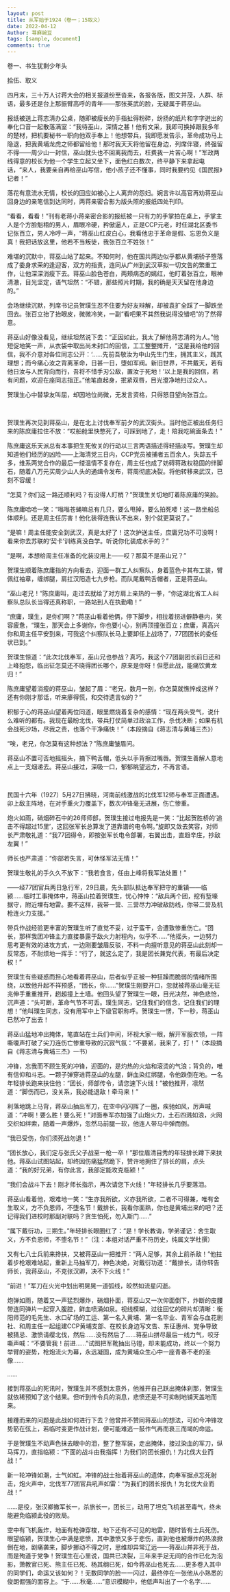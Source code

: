 ```yaml
---
layout: post
title: 从军始于1924（卷一；15取义）
date: 2022-04-12
Author: 荨麻豌豆
tags: [sample, document]
comments: true
---
```

卷一、书生犹剩少年头

拾伍、取义

四月末，三十万人讨蒋大会的相关报道纷至沓来，各报各版，图文并茂，人群、标语，最多还是台上那振臂高呼的青年——那张英武的脸，无疑属于蒋巫山。

报纸被送上蒋志清办公桌，随即被瘦长的手指扯得粉碎，纷扬的纸片和字字迸出的奉化口音一起散落满室：“我待巫山，深情之甚！他有文采，我即可换掉跟我多年的楚材，把机要秘书一职向他双手奉上！他想带兵，我即愿发告示，革命成功马上隐退，把我黄埔龙虎之师都留给他！那时我天天将他留在身边，列席伴寝，终强留不得——周少山一封信，巫山就头也不回离我而去，枉费我一片苦心啊！”军政两线得意的校长为他一个学生立起又坐下，面色红白数次，终平静下来拿起电话，“来人，我要亲自再给巫山写信，他小孩子还不懂事，同时我要约见《国民报》记者！”

落花有意流水无情，校长的回应如被心上人离弃的怨妇。婉言许以高官再劝蒋巫山回身边的亲笔信到达同时，两蒋亲密合影为版头照的报纸四处刊印。

“看看，看看！”刊有老蒋小蒋亲密合影的报纸被一只有力的手掌拍在桌上，手掌主人是个方脸魁梧的男人，眉眼冷硬，矜傲逼人，正是CCP元老，时任湖北区委书记张百立，男人冷哼一声，“蒋巫山红皮白心，我看他忠于革命是假、忘恩负义是真！我把话放这里，他若不当叛徒，我张百立不姓张！”

难堪的沉默中，蒋巫山站了起来。不知何时，他在国共两边似乎都从黄埔骄子堕落成了委身求荣的逢迎客，双方的指责，连同从广州到武汉草拟一切文告的繁重工作，让他深深消瘦下去。蒋巫山脸色苍白，两颊病态的嫣红，他盯着张百立，眼神清澈，目光坚定，语气坦然：“不错，那些照片时期，我的确是天天留在他身边的。”

会场继续沉默，列席书记员贺璞生忍不住要为好友辩解，却被袁扩全踩了一脚跌坐回去。张百立抬了抬眼皮，微微冷笑，一副“看吧果不其然我说得没错吧”的了然得意。

蒋巫山好像没看见，继续坦然说下去：“正因如此，我太了解他蒋志清的为人。”他短促地笑一声，从衣袋中取出尚未封口的回信，工工整整摊开，“这是我给他的回信，我不介意对各位同志公开：‘……先前吾敬汝为中山先生门生，拥其主义，践其理想；而今痛心汝之背离革命，日甚一日，堕如军阀。新旧世界，不共戴天，若有他日汝与人民背向而行，吾将不惜手刃公敌，置汝于死地！’以上是我的回信，若有问题，欢迎在座同志指正。”他笔直起身，抿紧双唇，目光澄净地扫过众人。

贺璞生心中替挚友叫屈，却因地位尚微，无发言资格，只得怒目望向张百立。

<br/>

贺璞生再次见到蒋巫山，是在北上讨伐奉军前夕的武汉街头。当时他正被出任务归来的陈庶庸拉住不放：“哎船舱里快憋死了，可踩到地了，走！陪我吃碗面条去！”

陈庶庸这乐天派总有本事把生死攸关的行动以三言两语描述得轻描淡写。贺璞生却知道他们经历的凶险——上海清党三日内，CCP党员被捕者五百余人，失踪五千多，维系两党合作的最后一缕温情不复存在，周主任也成了妨碍蒋政权稳固的绊脚石，随着八万元买周少山人头的通缉令发布，蒋周彻底决裂。将他转移来武汉，已刻不容缓！

“怎莫？你们这一路还顺利吗？有没得人盯梢？”贺璞生关切地盯着陈庶庸的笑脸。

陈庶庸哈哈一笑：“嗡嗡苍蝇嘛总有几只，要么甩掉，要么拍死喽！这一路坐船总体顺利。还是周主任厉害！他化装得连我认不出来，别个就更莫说了。”

“是嘛！周主任能安全到武汉，真是太好了！这次护送主任，庶庸兄功不可没啊！看来你去苏联的‘契卡’训练真没白学。听说你化装成水手的？”

“是啊，本想给周主任准备的化装没用上——哎？那莫不是巫山兄？”

贺璞生顺着陈庶庸指的方向看去，迎面一群工人纠察队，身着蓝色卡其布工装，臂佩红袖章，缠绑腿，肩扛汉阳造七九步枪。而队尾戴鸭舌帽者，正是蒋巫山。

“巫山老兄！”陈庶庸叫，走过去就给了对方肩上亲热的一拳，“你这湖北省工人纠察队总队长当得还真称职，一路站到人在执勤嘞！”

“庶庸，璞生，是你们啊？”蒋巫山看着他俩，停下脚步，相拉着拐进僻静巷内，笑容疲惫，“璞生，那天会上多谢你，你也要小心，别再顶撞张百立；庶庸，真高兴你和周主任平安到来，可我这个纠察队长马上要卸任上战场了，77团团长的委任状已到。”

贺璞生惊道：“此次北伐奉军，巫山兄也参战？真巧，我这个77团副团长前日还和上峰抱怨，临出征怎莫还不晓得团长哪个，原来是你呀！但愿此战，能痛饮黄龙归！”

陈庶庸望着消瘦的蒋巫山，皱起了眉：“老兄，数月一别，你怎莫就憔悴成这样？还有你刚才那话，听来瘆得慌，和交待遗言似的？”

积郁于心的蒋巫山望着两位同道，眼里燃烧着复杂的感情：“现在两头受气，说什么难听的都有。我现在最盼北伐，带兵打仗简单过政治工作，杀伐决断；如果有机会战死沙场，尽我之责，也落个干净痛快！”（本段摘自《蒋志清与黄埔三杰》）

“唉，老兄，你怎莫有这种想法？”陈庶庸皱眉问。

蒋巫山不置可否地摇摇头，摘下鸭舌帽，低头以手背擦过嘴唇。贺璞生善解人意地点上一支烟递去。蒋巫山接过，深吸一口，郁郁眺望远方，不再言语。

<br/>

民国十六年（1927）5月27日拂晓，河南前线激战的北伐军12师与奉军正面遭遇。卯上敌主阵地，在对手重火力覆盖下，数次冲锋毫无进展，伤亡惨重。

炮火如雨，硝烟碎石中的26师师部，贺璞生接过电报先是一笑：“比起贺胜桥的‘追击不得超过15里’，这回张军长总算发了道靠谱的电令啊。”旋即又敛去笑容，对师长严肃敬礼道：“我77团得令，即按张军长电令部署，右翼出击，直趋辛庄，抄敌左翼！”

师长也严肃道：“你部若失言，可休怪军法无情！”

贺璞生敬礼的手久久不放下：“我若食言，任由上峰将我军法处置！”

——经77团官兵两日急行军，29日晨，先头部队抵达奉军把守的重镇——临颍……临时工事掩体中，蒋巫山拉着贺璞生，忧心忡忡：“敌兵两个团，挖有堑壕据守，附近埋有地雷。要不这样，我带一营、三营尽力冲破敌防线，你带二营及机枪连火力支援。”

带兵作战经验更丰富的贺璞生听了直觉不妥，过于蛮干，会遭致惨重伤亡。“团长，那样我团冲锋主力直接暴露于敌火力射程内，似乎不……”他摇头，一边努力思考更有效的进攻方式，一边刚要皱眉反驳，不料一向擅听意见的蒋巫山此刻却一反常态，不耐烦地一挥手：“行了，就这么定了，我是团长兼党代表，有最后决定权！”

贺璞生有些疑惑而担心地看着蒋巫山，后者似乎正被一种狂躁而脆弱的情绪所围绕，以致他升起不祥预感，“团长，你……”贺璞生刚要开口，忽就被蒋巫山毫无征兆伸手重重推开，趔趄撞上土墙。他回头望了贺璞生一眼，目光决然，神色悲怆，沉声道：“头可断，革命气节不可丢。璞生同志，记住我们的信念，记住我们的理想！”他叫璞生同志，没有用军中上下级官职称呼。贺璞生一愣，下一秒，蒋巫山已然冲了出去！

蒋巫山猛地冲出掩体，笔直站在士兵们中间，环视大家一眼，解开军服衣领，一阵嘶嗄声打破了尖刀连伤亡惨重导致的沉寂气氛：“不要紧，我来了，打！”（本段摘自《蒋志清与黄埔三杰》一书）

冲锋，忘我而不顾生死的冲锋，迎面的，是灼热的火焰和滚烫的气浪；背负的，唯有信仰和斗志。一颗子弹穿进蒋巫山的左腿，鲜血染红绑腿，令他跌倒在地。一名年轻排长跑来扶住他：“团长，师部传令，请您速下火线！”被他推开，凛然道：“脚伤而已，没关系，我必能退敌！牵马来！”

利落地跳上马背，蒋巫山抽出军刀，在空中闪闪挥了一圈，疾驰如风，厉声喊道：“冲啊！要么胜！要么死！”对面奉军亦加强了山炮火力，土石四溅如浪，火网交织如绊索，随着一声爆炸，忽然马前腿一软，他连人带马中弹而倒。

“我已受伤，你们须死战勿退！”

“团长放心，我们定与张氏父子战至一枪一卒！”那位眉清目秀的年轻排长蹲下来扶他。蒋巫山试图站起，却终因伤痛猛然跪下，赞许地拥住了排长的肩，点头道：“我的好兄弟，有你此言，我部定能攻克临颍！”

“我们会战斗下去！刚才师长指示，再次请您下火线！”年轻排长几乎要落泪。

蒋巫山看着他，艰难地一笑：“生亦我所欲，义亦我所欲，二者不可得兼，唯有舍生取义，方不负恩师，不堕名节！戴排长，我看你面熟，你也是黄埔出来的吧？还记得我们进校时那副对联吗？贪生怕死，勿入斯门……”

“属下戴衍功，三期生。”年轻排长眼圈红了：“是！学长教诲，学弟谨记：舍生取义，方不负恩师，不堕名节！”（注：本组对话严重不符历史，纯属文学杜撰）

又有七八士兵前来搀扶，又被蒋巫山一把推开：“两人足够，其余上前杀敌！”他拄着步枪艰难站起，重新上马抽军刀，神色决绝，对戴衍功道：“戴排长，请你转告师长，我蒋巫山，不克张汉卿，决不下火线！”

“前进！”军刀在火光中划出明晃晃一道弧线，皎然如流星闪逝。

炮弹如雨，随着又一声猛烈爆炸，硝烟扑面，蒋巫山又一次仰面倒下，炸断的皮腰带连同弹片一起穿入腹腔，鲜血喷涌如泉。视线模糊，过往回忆的碎片却清晰：衡阳师范的毛先生、水口矿场的工运、第一名入黄埔、第一名毕业、青军会与血花剧社、和周主任一起组建CCP黄埔支部、在校长身边写文告、东征惠州、党争导致被猜忌、激愤请缨北伐，然后……没有然后了……蒋巫山拼尽最后一线力气，咬牙嘶声喊：“不要管我！前进……”试图把军靴抽出马镫，却未能成功，终以一个努力举臂的姿势，枪炮流火为幕，永远凝固，成为黄埔众生心中一座青春不老的圣像……

……

接到蒋巫山的死讯时，贺璞生并不感到太意外，他推开自己跃出掩体刹那，贺璞生就依稀预知了这个结果。但听到传令兵的消息，悲愤还是不可抑制地铺天盖地而来。

接踵而来的问题是此战如何进行下去？他曾并不赞同蒋巫山的想法，可如今冲锋攻势箭在弦上，若临时变更作战计划，便可能难逃一鼓作气再而衰三而竭的命运。

于是贺璞生不动声色抹去眼中的泪，整了整军装，走出掩体，接过染血的军刀，纵马挥刀，直指临颍：“下面的战斗由我指挥！为我们的团长报仇！为北伐大业而战！”

新一轮冲锋如潮，士气如虹。冲锋的战士抬着蒋巫山的遗体，向奉军据点忘死射击，炮火声中，北伐军77团官兵吼声如雷：“为我们的团长报仇！为北伐大业而战！”

……是役，张汉卿撤军长一，杀旅长一，团长三，动用了坦克飞机甚至毒气，终未能避免临颍此役的败局。

空中有飞机轰炸，地面有枪弹穿梭，地下还有不可见的地雷，随时皆有士兵死伤。眼望临颍，贺璞生心中满是悲愤，其中激愤又多于悲伤，直到他也被爆炸的热浪掀倒在地，剧痛袭来，脚步挪动不得之时，思维却异常辽远——蒋巫山并非死于战，而是殉道于党争！贺璞生在心里说，国共已决裂，三年来手足无间的合作已化为泡影，萧教官已死、熊主任已死、杨其纲已死，如今蒋巫山也死去……更多卷入其中的同学们，命运又该如何？！无数同学的脸一一闪过，最终停在一张他从小熟悉的俊朗倔强的面容上。“于……秋毫……”意识模糊中，他低声叫出了一个名字……
